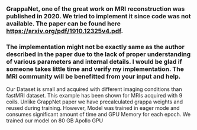 ### GrappaNet, one of the great work on MRI reconstruction was published in 2020. We tried to implement it since code was not available. The paper can be found here https://arxiv.org/pdf/1910.12325v4.pdf. 

### The implementation might not be exactly same as the author described in the paper due to the lack of proper understanding of various parameters and internal details. I would be glad if someone takes little time and verify my implementation. The MRI community will be benefitted from your input and help.  


Our Dataset is small and acquired with different imaging conditions than fastMRI dataset. This example has been shown for MRIs acquired with 9 coils. Unlike GrappNet paper we have precalculated grappa weights and reused during training. However, Model was trained in eager mode and consumes significant amount of time and GPU Memory for each epoch. We trained our model on 80 GB Apollo GPU
